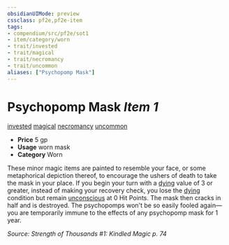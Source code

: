 ```yaml
---
obsidianUIMode: preview
cssclass: pf2e,pf2e-item
tags:
- compendium/src/pf2e/sot1
- item/category/worn
- trait/invested
- trait/magical
- trait/necromancy
- trait/uncommon
aliases: ["Psychopomp Mask"]
---
```

# Psychopomp Mask *Item 1*  
[invested](/rules/traits/invested.md)  [magical](/rules/traits/magical.md)  [necromancy](/rules/traits/necromancy.md)  [uncommon](/rules/traits/uncommon.md)  

- **Price** 5 gp
- **Usage** worn mask
- **Category** Worn

These minor magic items are painted to resemble your face, or some metaphorical depiction thereof, to encourage the ushers of death to take the mask in your place. If you begin your turn with a [dying](/rules/conditions.md#Dying) value of 3 or greater, instead of making your recovery check, you lose the [dying](/rules/conditions.md#Dying) condition but remain [unconscious](/rules/conditions.md#Unconscious) at 0 Hit Points. The mask then cracks in half and is destroyed. The psychopomps won't be so easily fooled again—you are temporarily immune to the effects of any psychopomp mask for 1 year.

*Source: Strength of Thousands #1: Kindled Magic p. 74*